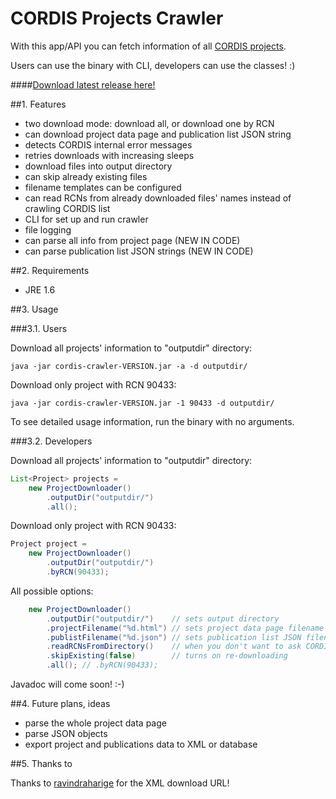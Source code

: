 CORDIS Projects Crawler
=======================

With this app/API you can fetch information of all [CORDIS projects](http://cordis.europa.eu/projects).

Users can use the binary with CLI, developers can use the classes! :)

####[Download latest release here!](https://github.com/juzraai/Cordis-Projects-Crawler/releases)


##1. Features

* two download mode: download all, or download one by RCN
* can download project data page and publication list JSON string
* detects CORDIS internal error messages
* retries downloads with increasing sleeps
* download files into output directory
* can skip already existing files
* filename templates can be configured
* can read RCNs from already downloaded files' names instead of crawling CORDIS list
* CLI for set up and run crawler
* file logging
* can parse all info from project page (NEW IN CODE)
* can parse publication list JSON strings (NEW IN CODE)


##2. Requirements

* JRE 1.6


##3. Usage

###3.1. Users

Download all projects' information to "outputdir" directory:
```
java -jar cordis-crawler-VERSION.jar -a -d outputdir/
```

Download only project with RCN 90433:
```
java -jar cordis-crawler-VERSION.jar -1 90433 -d outputdir/
```

To see detailed usage information, run the binary with no arguments.


###3.2. Developers

Download all projects' information to "outputdir" directory:
```java
List<Project> projects = 
	new ProjectDownloader()
		.outputDir("outputdir/")
		.all();
```

Download only project with RCN 90433:
```java
Project project =
	new ProjectDownloader()
		.outputDir("outputdir/")
		.byRCN(90433);
```

All possible options:
```java
	new ProjectDownloader()
		.outputDir("outputdir/")	// sets output directory
		.projectFilename("%d.html")	// sets project data page filename
		.publistFilename("%d.json")	// sets publication list JSON filename
		.readRCNsFromDirectory()	// when you don't want to ask CORDIS for the list
		.skipExisting(false)		// turns on re-downloading
		.all(); // .byRCN(90433);
```

Javadoc will come soon! :-)


##4. Future plans, ideas

* parse the whole project data page
* parse JSON objects
* export project and publications data to XML or database


##5. Thanks to

Thanks to [ravindraharige](https://github.com/ravindraharige/cordis-crawler) for the XML download URL!
